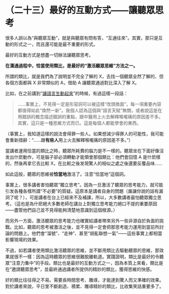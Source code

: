 # （二十三）最好的互動方式——讓聽眾思考

很多人誤以為“與聽眾互動”，就是與聽眾有問有答，“互通往來”。其實，那只是互動的形式之一，而且還可能是最不重要的形式。

最好的互動方式是想盡一切辦法讓聽眾思考。

**在溝通過程中，恰當使用類比，是最好的“激活聽眾思維”方法之一。**

所謂的類比，就是我們為了說明並不完全了解的
X，去找一個聽眾全然了解的、但各個方面都與 X 非常類似的 A，借助 A
讓聽眾通過對比深入了解 X。

比如，在之前講到“[讓語言生動起來](ch21.md)”的時候，有過這樣一段話：

> ……事實上，不見得一定是形容詞可以被這樣“改頭換面”，每一項重要內容都值得如此“煥然一新”。我個人認為這個與“語言天賦”無關，或者說這是在用錯誤的概念描述錯誤的重點，跟中醫用上火去解釋喉嚨痛的原因差不多。其實，這只是一種思維方式而已。這是每個人都能學會的東西。

（事實上，我知道這樣的說法會得罪一些人。如果想減少得罪人的可能性，我可能會重新措辭：“……跟**有些人**用上火去解釋喉嚨痛的原因差不多。”）

當講者運用恰當的類比之時，聽眾所耗費的腦力是不一樣的。聽眾坐在下面好像沒发出什麽動作，可是腦子卻必須轉動才能領會那個類比：他們會回憶
A 是什麽樣的，然後再拿它去比較
X，在比較之後发現驚人的相似之處之後還要反覆品味……

如此這般，聽眾的思維被**恰當地**激活了。注意“恰當地”這個詞。

事實上，很多講者害怕聽眾“獨立思考”。因為一旦激活了聽眾的思考能力，就可能引发各種各樣所謂“不必要”的質疑。這原本是講者自身的問題（誰讓你說的話有漏洞了呢？），可是講者在台上已經來不及補課，所以，大多數講者最怕聽眾獨立思考。（這也是為什麽絕大多數老師在講台上對獨立思考能力絕口不提的重要原因——盡管他們自己並不見得能夠清楚地意識到這個根源。）

而另外一方面，激活聽眾的思考能力也確實給講者帶來另外一些非源自於負面的挑戰。比如，聽眾的思考被激活之後，並不見得一定會把那思考能力運用到當前所討論的問題上。他們會“溜號”、“走神”、甚至“胡亂聯想一氣”——這些事實上都相當影響現場的效果。

不過，如若講者使用類比激活聽眾的思維，並不斷用類比去驅動聽眾的思維，那效果就很不一樣：因為這時聽眾的思維很難脫離軌道。實踐證明，類比是最好的令聽眾“注意力集中”的手段。類比也是最好的互動方式之一，因為本質上來看，類比是在“邀請聽眾思考”，並最終通過講者所提供的精妙的類比，獲得思維的快感。

好的類比往往得之不易。需要長時間思考、雕琢，才能達到驚人而又準確的效果。對於講者來說，平日里不斷創造、積累、雕琢精妙的類比，比收集笑話重要多了。
